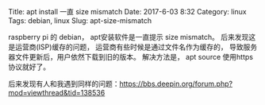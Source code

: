 Title: apt install 一直 size mismatch
Date: 2017-6-03 8:32
Category: linux
Tags: debian, linux
Slug: apt-size-mismatch

raspberry pi 的 debian， apt安装软件是一直提示 size mismatch。
后来发现这是运营商(ISP)缓存的问题， 运营商有些时候是通过文件名作为缓存的， 导致服务器文件更新后，用户依然下载到旧的版本。
解决方法是， apt source 使用https协议就好了。

后来发现有人和我遇到同样的问题：https://bbs.deepin.org/forum.php?mod=viewthread&tid=138536
